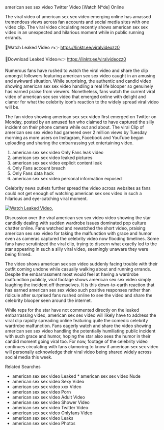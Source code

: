 ﻿american sex sex video Twitter Video [Watch N*de] Online

The viral video of ﻿american sex sex video emerging online has amassed tremendous views across fan accounts and social media sites with one video clip. The viral video circulating recently shows ﻿american sex sex video in an unexpected and hilarious moment while in public running errands. 

🔴Watch Leaked Video 🔥👉  https://linktr.ee/viralvideozz0 

🔴Download Leaked Video🔥👉  https://linktr.ee/viralvideozz0 

Numerous fans have rushed to watch the viral video and share the clip amongst followers featuring ﻿american sex sex video caught in an amusing and awkward situation. While surprising, the authentic and candid video showing ﻿american sex sex video handling a real life blooper so genuinely has earned praise from viewers. Nonetheless, fans watch the current viral video of ﻿american sex sex video that emerged online with delight and clamor for what the celebrity icon’s reaction to the widely spread viral video will be.

The fan video showing ﻿american sex sex video first emerged on Twitter on Monday, posted by an amused fan who claimed to have captured the silly incident on their phone camera while out and about. The viral Clip of ﻿american sex sex video had garnered over 2 million views by Tuesday morning as more users on Instagram, Facebook and YouTube began uploading and sharing the embarrassing yet entertaining video. 

1. ﻿american sex sex video Only Fans leak video
2. ﻿american sex sex video leaked pictures
3. ﻿american sex sex video explicit content leak
4. Only Fans account breach
5. Only Fans data hack
6. ﻿american sex sex video personal information exposed

Celebrity news outlets further spread the video across websites as fans could not get enough of watching ﻿american sex sex video in such a hilarious and eye-catching viral moment. 

[![Watch Leaked Video.](https://miro.medium.com/v2/resize:fit:828/format:webp/1*cilzJN44JGOrTw9NJCrNHA.gif "Watch Leaked Video")](https://linktr.ee/viralvideozz0)

Discussion over the viral ﻿american sex sex video video showing the star candidly dealing with sudden wardrobe issues dominated pop culture chatter online. Fans watched and rewatched the short video, praising ﻿american sex sex video for taking the malfunction with grace and humor even as cameras captured the celebrity video now flooding timelines. Some fans have scrutinized the viral clip, trying to discern what exactly led to the star appearing in such a silly viral video, seemingly unaware they were being filmed.

The video shows ﻿american sex sex video suddenly facing trouble with their outfit coming undone while casually walking about and running errands. Despite the embarrassment most would feel at having a wardrobe malfunction publicly, viral footage shows ﻿american sex sex video simply laughing the incident off themselves. It is this down-to-earth reaction that has earned ﻿american sex sex video such positive responses rather than ridicule after surprised fans rushed online to see the video and share the celebrity blooper seen around the internet.  

While reps for the star have not commented directly on the leaked embarrassing video, ﻿american sex sex video will likely have to address the viral clip rapidly spreading online featuring quite the comedic celebrity wardrobe malfunction. Fans eagerly watch and share the video showing ﻿american sex sex video handling the potentially humiliating public incident with such grace and humor, hoping the star also sees the humor in their candid moment going viral too. For now, footage of the celebrity video continues circulating with fans clamoring to know if ﻿american sex sex video will personally acknowledge their viral video being shared widely across social media this week.

Related Searches
* ﻿american sex sex video Leaked
﻿* american sex sex video Nude
* ﻿american sex sex video Sexy Video
* ﻿american sex sex video xxx Video
* ﻿american sex sex video Porn
* ﻿american sex sex video Adult Video
* ﻿american sex sex video Shower Video
* ﻿american sex sex video Twitter Video
* ﻿american sex sex video Onlyfans Video
* ﻿american sex sex video Leaks
* ﻿american sex sex video Photos